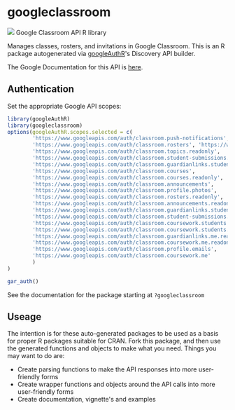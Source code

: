 # googleclassroom
![](http://www.google.com/images/icons/product/search-32.gif)
Google Classroom API R library

Manages classes, rosters, and invitations in Google Classroom.
This is an R package autogenerated via [googleAuthR](http://code.markedmondson.me/googleAuthR)'s Discovery API builder.

The Google Documentation for this API is [here](https://developers.google.com/classroom/).
 
## Authentication
Set the appropriate Google API scopes:

```r
library(googleAuthR)
library(googleclassroom)
options(googleAuthR.scopes.selected = c(
        'https://www.googleapis.com/auth/classroom.push-notifications',
        'https://www.googleapis.com/auth/classroom.rosters', 'https://www.googleapis.com/auth/classroom.topics',
        'https://www.googleapis.com/auth/classroom.topics.readonly',
        'https://www.googleapis.com/auth/classroom.student-submissions.students.readonly',
        'https://www.googleapis.com/auth/classroom.guardianlinks.students.readonly',
        'https://www.googleapis.com/auth/classroom.courses',
        'https://www.googleapis.com/auth/classroom.courses.readonly',
        'https://www.googleapis.com/auth/classroom.announcements',
        'https://www.googleapis.com/auth/classroom.profile.photos',
        'https://www.googleapis.com/auth/classroom.rosters.readonly',
        'https://www.googleapis.com/auth/classroom.announcements.readonly',
        'https://www.googleapis.com/auth/classroom.guardianlinks.students',
        'https://www.googleapis.com/auth/classroom.student-submissions.me.readonly',
        'https://www.googleapis.com/auth/classroom.coursework.students',
        'https://www.googleapis.com/auth/classroom.coursework.students.readonly',
        'https://www.googleapis.com/auth/classroom.guardianlinks.me.readonly',
        'https://www.googleapis.com/auth/classroom.coursework.me.readonly',
        'https://www.googleapis.com/auth/classroom.profile.emails',
        'https://www.googleapis.com/auth/classroom.coursework.me'
        )
)

gar_auth()
```
 See the documentation for the package starting at `?googleclassroom`
 
## Useage
The intention is for these auto-generated packages to be used as a basis for proper R packages suitable for CRAN.
Fork this package, and then use the generated functions and objects to make what you need.
Things you may want to do are:
* Create parsing functions to make the API responses into more user-friendly forms
* Create wrapper functions and objects around the API calls into more user-friendly forms
* Create documentation, vignette's and examples

